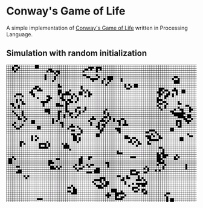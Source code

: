 # Conway's Game of Life

A simple implementation of [Conway's Game of Life](https://en.wikipedia.org/wiki/Conway%27s_Game_of_Life) written in Processing Language.

## Simulation with random initialization

<img src="game_of_life.gif" alt="simulation">